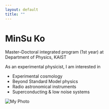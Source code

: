 ```yaml
---
layout: default
title: ""
---
```


<div class="about-container">
  
<div class="about-text" markdown="1">

# MinSu Ko

Master–Doctoral integrated program (1st year) at  
Department of Physics, KAIST

As an experimental physicist, I am interested in
- Experimental cosmology
- Beyond Standard Model physics
- Radio astronomical instruments
- Superconducting & low noise systems

</div>

<div class="about-image">
  <img src="{{ '/assets/gallery/mypic.jpg' | relative_url }}" alt="My Photo" />
</div>

</div>
